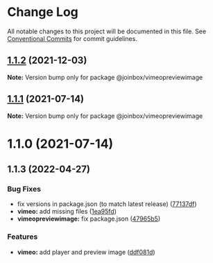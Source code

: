 # Change Log

All notable changes to this project will be documented in this file.
See [Conventional Commits](https://conventionalcommits.org) for commit guidelines.

## [1.1.2](https://github.com/joinbox/ui-components/compare/@joinbox/vimeopreviewimage@1.1.1...@joinbox/vimeopreviewimage@1.1.2) (2021-12-03)

**Note:** Version bump only for package @joinbox/vimeopreviewimage





## [1.1.1](https://github.com/joinbox/ui-components/compare/@joinbox/vimeopreviewimage@1.1.0...@joinbox/vimeopreviewimage@1.1.1) (2021-07-14)

**Note:** Version bump only for package @joinbox/vimeopreviewimage





# 1.1.0 (2021-07-14)
## 1.1.3 (2022-04-27)


### Bug Fixes

* fix versions in package.json (to match latest release) ([77137df](https://github.com/joinbox/ui-components/commit/77137df6758b2d39ee06941ba3e6a062c1f5b9e4))
* **vimeo:** add missing files ([1ea95fd](https://github.com/joinbox/ui-components/commit/1ea95fdc529e28b8513d9f3d4822ef68ad439e13))
* **vimeopreviewimage:** fix package.json ([47965b5](https://github.com/joinbox/ui-components/commit/47965b511677ee31ce43174225d8f868b11c0ca6))


### Features

* **vimeo:** add player and preview image ([ddf081d](https://github.com/joinbox/ui-components/commit/ddf081d47c2b5bacfc7fa2081be30c6a95f56ca1))
